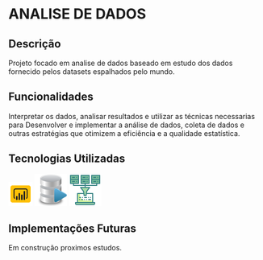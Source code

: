# ANALISE DE DADOS

## Descrição
Projeto focado em analise de dados baseado em estudo dos dados fornecido pelos datasets espalhados pelo mundo.

## Funcionalidades

Interpretar os dados, analisar resultados e utilizar as técnicas necessarias para Desenvolver e implementar a análise de dados, coleta de dados e outras estratégias que otimizem a eficiência e a qualidade estatística.

## Tecnologias Utilizadas
![](https://github.com/tiagojti/Analise_de_Dados/blob/main/Imagens/powerbi.png)
![](https://github.com/tiagojti/Analise_de_Dados/blob/main/Imagens/SQL.png)
![](https://github.com/tiagojti/Analise_de_Dados/blob/main/Imagens/powerquery.png)
## Implementações Futuras
Em construção proximos estudos.

